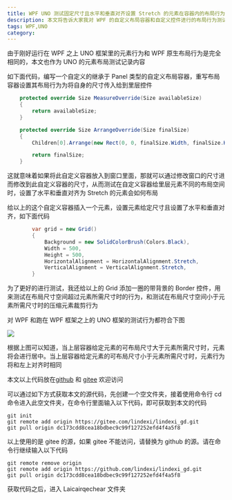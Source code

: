 ```yaml
---
title: WPF UNO 测试固定尺寸且水平和垂直对齐设置 Stretch 的元素在容器内的布局行为
description: 本文将告诉大家我对 WPF 的自定义布局容器和自定义控件进行的布局行为测试中的一个小点，即测试固定元素的尺寸的情况下或元素尺寸为有限尺寸的情况下，同步设置元素的水平和垂直对齐为 Stretch 来测试元素在容器内的布局行为，元素分别在容器给元素的布局尺寸大于元素的尺寸和小于元素尺寸的行为
tags: WPF,UNO
category: 
---
```


<!-- CreateTime:2024/1/26 19:25:10 -->

<!-- 发布 -->
<!-- 博客 -->

由于刚好运行在 WPF 之上 UNO 框架里的元素行为和 WPF 原生布局行为是完全相同的，本文也作为 UNO 的元素布局测试记录内容

如下面代码，编写一个自定义的继承于 Panel 类型的自定义布局容器，重写布局容器设置其布局行为为将自身的尺寸传入给到里层控件

```csharp
    protected override Size MeasureOverride(Size availableSize)
    {
        return availableSize;
    }

    protected override Size ArrangeOverride(Size finalSize)
    {
        Children[0].Arrange(new Rect(0, 0, finalSize.Width, finalSize.Height));

        return finalSize;
    }
```

这就意味着如果将此自定义容器放入到窗口里面，那就可以通过修改窗口的尺寸进而修改到此自定义容器的尺寸，从而测试在自定义容器给里层元素不同的布局空间时，设置了水平和垂直对齐为 Stretch 的元素会如何布局

给以上的这个自定义容器插入一个元素，设置元素给定尺寸且设置了水平和垂直对齐，如下面代码

```csharp
        var grid = new Grid()
        {
            Background = new SolidColorBrush(Colors.Black),
            Width = 500,
            Height = 500,
            HorizontalAlignment = HorizontalAlignment.Stretch,
            VerticalAlignment = VerticalAlignment.Stretch,
        }
```

为了更好的进行测试，我还给以上的 Grid 添加一圈的带背景的 Border 控件，用来测试在布局尺寸空间超过元素所需尺寸时的行为，和测试在布局尺寸空间小于元素所需尺寸时的压缩元素裁剪行为

对 WPF 和跑在 WPF 框架之上的 UNO 框架的测试行为都符合下图

<!-- ![](image/WPF UNO 测试固定尺寸且水平和垂直对齐设置 Stretch 的元素在容器内的布局行为/WPF UNO 测试固定尺寸且水平和垂直对齐设置 Stretch 的元素在容器内的布局行为0.gif) -->
![](http://cdn.lindexi.site/lindexi%2FWPF%2520UNO%2520%25E6%25B5%258B%25E8%25AF%2595%25E5%259B%25BA%25E5%25AE%259A%25E5%25B0%25BA%25E5%25AF%25B8%25E4%25B8%2594%25E6%25B0%25B4%25E5%25B9%25B3%25E5%2592%258C%25E5%259E%2582%25E7%259B%25B4%25E5%25AF%25B9%25E9%25BD%2590%25E8%25AE%25BE%25E7%25BD%25AE%2520Stretch%2520%25E7%259A%2584%25E5%2585%2583%25E7%25B4%25A0%25E5%259C%25A8%25E5%25AE%25B9%25E5%2599%25A8%25E5%2586%2585%25E7%259A%2584%25E5%25B8%2583%25E5%25B1%2580%25E8%25A1%258C%25E4%25B8%25BA0.gif)

根据上图可以知道，当上层容器给定元素的可布局尺寸大于元素所需尺寸时，元素将会进行居中。当上层容器给定元素的可布局尺寸小于元素所需尺寸时，元素行为将和左上对齐时相同

本文以上代码放在[github](https://github.com/lindexi/lindexi_gd/tree/dc173cdd8cea18bdbec9c99f127252efd4f4a5f8/Laicairqechear) 和 [gitee](https://gitee.com/lindexi/lindexi_gd/tree/dc173cdd8cea18bdbec9c99f127252efd4f4a5f8/Laicairqechear) 欢迎访问

可以通过如下方式获取本文的源代码，先创建一个空文件夹，接着使用命令行 cd 命令进入此空文件夹，在命令行里面输入以下代码，即可获取到本文的代码

```
git init
git remote add origin https://gitee.com/lindexi/lindexi_gd.git
git pull origin dc173cdd8cea18bdbec9c99f127252efd4f4a5f8
```

以上使用的是 gitee 的源，如果 gitee 不能访问，请替换为 github 的源。请在命令行继续输入以下代码

```
git remote remove origin
git remote add origin https://github.com/lindexi/lindexi_gd.git
git pull origin dc173cdd8cea18bdbec9c99f127252efd4f4a5f8
```

获取代码之后，进入 Laicairqechear 文件夹
